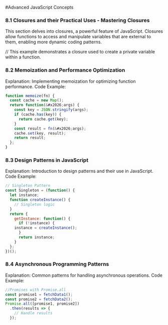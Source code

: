 #Advanced JavaScript Concepts



### 8.1 Closures and their Practical Uses - Mastering Closures

This section delves into closures, a powerful feature of JavaScript. Closures allow functions to access and manipulate variables that are external to them, enabling more dynamic coding patterns.


// This example demonstrates a closure used to create a private variable within a function.

### 8.2 Memoization and Performance Optimization

Explanation: Implementing memoization for optimizing function performance.
Code Example:
```js copy
function memoize(fn) {
  const cache = new Map();
  return function(&#x2026;args) {
    const key = JSON.stringify(args);
    if (cache.has(key)) {
      return cache.get(key);
    }
    const result = fn(&#x2026;args);
    cache.set(key, result);
    return result;
  };
}
```



### 8.3 Design Patterns in JavaScript

Explanation: Introduction to design patterns and their use in JavaScript.
Code Example:
```js copy
// Singleton Pattern
const Singleton = (function() {
  let instance;
  function createInstance() {
    // Singleton logic
  }
  return {
    getInstance: function() {
      if (!instance) {
	instance = createInstance();
      }
      return instance;
    }
  };
})();
```



### 8.4 Asynchronous Programming Patterns

Explanation: Common patterns for handling asynchronous operations.
Code Example:
```js copy
//Promises with Promise.all
const promise1 = fetchData1();
const promise2 = fetchData2();
Promise.all([promise1, promise2])
  .then(results => {
    // Handle results
  });
```


